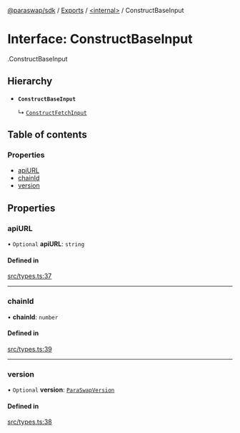 [@paraswap/sdk](../README.md) / [Exports](../modules.md) / [<internal\>](../modules/internal_.md) / ConstructBaseInput

# Interface: ConstructBaseInput

[<internal>](../modules/internal_.md).ConstructBaseInput

## Hierarchy

- **`ConstructBaseInput`**

  ↳ [`ConstructFetchInput`](ConstructFetchInput.md)

## Table of contents

### Properties

- [apiURL](internal_.ConstructBaseInput.md#apiurl)
- [chainId](internal_.ConstructBaseInput.md#chainid)
- [version](internal_.ConstructBaseInput.md#version)

## Properties

### apiURL

• `Optional` **apiURL**: `string`

#### Defined in

[src/types.ts:37](https://github.com/paraswap/paraswap-sdk/blob/feat/new_v6_params/src/types.ts#L37)

___

### chainId

• **chainId**: `number`

#### Defined in

[src/types.ts:39](https://github.com/paraswap/paraswap-sdk/blob/feat/new_v6_params/src/types.ts#L39)

___

### version

• `Optional` **version**: [`ParaSwapVersion`](../modules.md#paraswapversion)

#### Defined in

[src/types.ts:38](https://github.com/paraswap/paraswap-sdk/blob/feat/new_v6_params/src/types.ts#L38)
